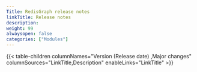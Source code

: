 ```yaml
---
Title: RedisGraph release notes
linkTitle: Release notes
description:
weight: 99
alwaysopen: false
categories: ["Modules"]
---
```

{{< table-children columnNames="Version&nbsp;(Release&nbsp;date)&nbsp;,Major changes" columnSources="LinkTitle,Description" enableLinks="LinkTitle" >}}
